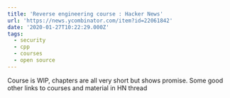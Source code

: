 ```yaml
---
title: 'Reverse engineering course : Hacker News'
url: 'https://news.ycombinator.com/item?id=22061842'
date: '2020-01-27T10:22:29.000Z'
tags:
  - security
  - cpp
  - courses
  - open source
---
```

Course is WIP, chapters are all very short but shows promise. Some good other links to courses and material in HN thread
